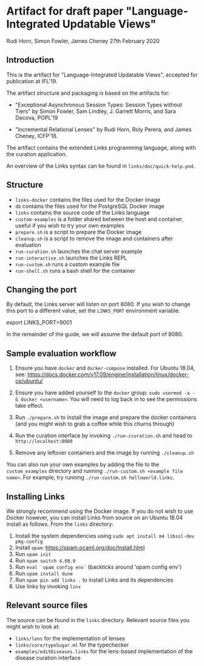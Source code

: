# Artifact for draft paper "Language-Integrated Updatable Views"

Rudi Horn, Simon Fowler, James Cheney
27th February 2020

## Introduction

This is the artifact for "Language-Integrated Updatable Views", accepted for
publication at IFL'19.

The artifact structure and packaging is based on the artifacts for:

  - "Exceptional Asynchronous Session Types: Session Types without Tiers" by
    Simon Fowler, Sam Lindley, J. Garrett Morris, and Sara Decova, POPL'19

  - "Incremental Relational Lenses" by Rudi Horn, Roly Perera, and James Cheney,
    ICFP'18.

The artifact contains the extended Links programming language, along with the
curation application.



An overview of the Links syntax can be found in `links/doc/quick-help.pod`.

## Structure

  * `links-docker` contains the files used for the Docker image
  * `db` contains the files used for the PostgreSQL Docker image
  * `links` contains the source code of the Links language
  * `custom-examples` is a folder shared between the host and container, useful
     if you wish to try your own examples
  * `prepare.sh` is a script to prepare the Docker image
  * `cleanup.sh` is a script to remove the image and containers after evaluation
  * `run-curation.sh` launches the chat server example
  * `run-interactive.sh` launches the Links REPL
  * `run-custom.sh` runs a custom example file
  * `run-shell.sh` runs a bash shell for the container

## Changing the port

By default, the Links server will listen on port 8080. If you wish to change
this port to a different value, set the `LINKS_PORT` environment variable:

  export LINKS_PORT=9001

In the remainder of the guide, we will assume the default port of 8080.

## Sample evaluation workflow

  1. Ensure you have `docker` and `docker-compose` installed.
     For Ubuntu 18.04, see: https://docs.docker.com/v17.09/engine/installation/linux/docker-ce/ubuntu/

  2. Ensure you have added yourself to the `docker` group: `sudo usermod -a -G
     docker <username>`. You will need to log back in to see the permissions take effect.

  3. Run `./prepare.sh` to install the image and prepare the docker containers
     (and you might wish to grab a coffee while this churns through)

  4. Run the curation interface by invoking `./run-ccuration.sh` and head to
     `http://localhost:8080`

  8. Remove any leftover containers and the image by running
     `./cleanup.sh`

You can also run your own examples by adding the file to the `custom_examples`
directory and running `./run-custom.sh <example file name>`.
For example, try running `./run-custom.sh helloworld.links`.

## Installing Links
We strongly recommend using the Docker image. If you do not wish to use Docker
however, you can install Links from source on an Ubuntu 18.04 install as
follows. From the `links` directory:

  1. Install the system dependencies using `sudo apt install m4 libssl-dev pkg-config`
  2. Install `opam`: https://opam.ocaml.org/doc/Install.html
  3. Run `opam init`
  4. Run `opam switch 4.08.0`
  5. Run ``` eval `opam config env` ``` (backticks around 'opam config env')
  6. Run `opam install dune`
  7. Run `opam pin add links .` to install Links and its dependencies
  8. Use links by invoking `linx`

## Relevant source files

The source can be found in the `links` directory. Relevant source files
you might wish to look at:

  * `links/lens` for the implementation of lenses
  * `links/core/typeSugar.ml` for the typechecker
  * `examples/editDiseases.links` for the lens-based implementation of the
    disease curation interface
